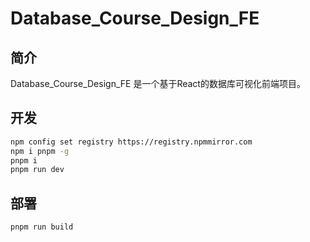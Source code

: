 # Database_Course_Design_FE

## 简介

Database_Course_Design_FE 是一个基于React的数据库可视化前端项目。

## 开发

```bash
npm config set registry https://registry.npmmirror.com
npm i pnpm -g
pnpm i 
pnpm run dev
```

## 部署

```bash
pnpm run build
```
